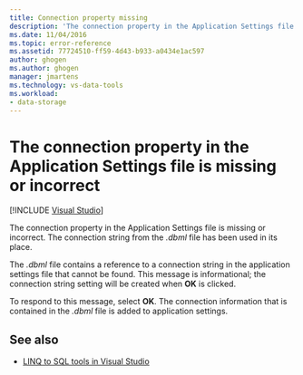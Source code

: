 ```yaml
---
title: Connection property missing
description: 'The connection property in the Application Settings file is missing or incorrect. View information about this Visual Studio O/R Designer message.'
ms.date: 11/04/2016
ms.topic: error-reference
ms.assetid: 77724510-ff59-4d43-b933-a0434e1ac597
author: ghogen
ms.author: ghogen
manager: jmartens
ms.technology: vs-data-tools
ms.workload:
- data-storage
---
```

# The connection property in the Application Settings file is missing or incorrect

 [!INCLUDE [Visual Studio](~/includes/applies-to-version/vs-windows-only.md)]

The connection property in the Application Settings file is missing or incorrect. The connection string from the *.dbml* file has been used in its place.

The *.dbml* file contains a reference to a connection string in the application settings file that cannot be found. This message is informational; the connection string setting will be created when **OK** is clicked.

To respond to this message, select **OK**. The connection information that is contained in the *.dbml* file is added to application settings.

## See also

- [LINQ to SQL tools in Visual Studio](../data-tools/linq-to-sql-tools-in-visual-studio2.md)
